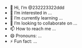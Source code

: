 - 👋 Hi, I’m @232223322ddd
- 👀 I’m interested in ...
- 🌱 I’m currently learning ...
- 💞️ I’m looking to collaborate on ...
- 📫 How to reach me ...
- 😄 Pronouns: ...
- ⚡ Fun fact: ...

<!---
232223322ddd/232223322ddd is a ✨ special ✨ repository because its `README.md` (this file) appears on your GitHub profile.
You can click the Preview link to take a look at your changes.
--->
